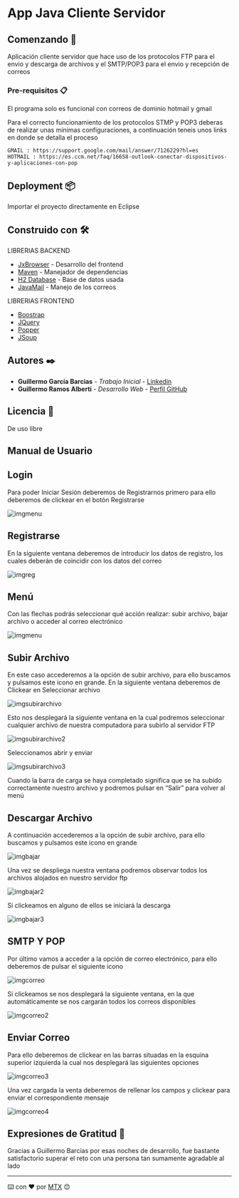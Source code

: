 # App Java Cliente Servidor

## Comenzando 🚀

Aplicación cliente servidor que hace uso de los protocolos FTP para el envio y descarga de archivos y el SMTP/POP3 para el envio y recepción de correos

### Pre-requisitos 📋

El programa solo es funcional con correos de dominio hotmail y gmail

Para el correcto funcionamiento de los protocolos STMP y POP3 deberas de realizar unas mínimas configuraciones, a continuación teneis unos links en donde se detalla el proceso

```
GMAIL : https://support.google.com/mail/answer/7126229?hl=es
HOTMAIL : https://es.ccm.net/faq/16658-outlook-conectar-dispositivos-y-aplicaciones-con-pop
```

## Deployment 📦

Importar el proyecto directamente en Eclipse

## Construido con 🛠️

  LIBRERIAS BACKEND
* [JxBrowser](https://mvnrepository.com/artifact/jxbrowser/jxbrowser-win/) - Desarrollo del frontend
* [Maven](https://maven.apache.org/) - Manejador de dependencias
* [H2 Database](https://mvnrepository.com/artifact/com.h2database/h2/) - Base de datos usada
* [JavaMail](https://mvnrepository.com/artifact/javax.mail/mail) - Manejo de los correos 

 LIBRERIAS FRONTEND
* [Boostrap](https://mvnrepository.com/artifact/org.webjars/bootsrap)
* [JQuery](https://mvnrepository.com/artifact/org.webjars/jquery)
* [Popper](https://mvnrepository.com/artifact/org.webjars.bower/popper.js)
* [JSoup](https://mvnrepository.com/artifact/org.jsoup/jsoup)

## Autores ✒️

* **Guillermo García Barcias** - *Trabajo Inicial* - [Linkedin](https://www.linkedin.com/in/guillermo-barcia-molina-311b3a167/)
* **Guillermo Ramos Alberti** - *Desarrollo Web* - [Perfil GitHub](https://github.com/Mystic-Ervo)

## Licencia 📄

De uso libre

## Manual de Usuario

## Login

Para poder Iniciar Sesión deberemos de Registrarnos primero para ello deberemos de clickear en el botón Registrarse


![imgmenu](https://user-images.githubusercontent.com/23072249/51787786-7851e000-2176-11e9-8c77-2045bb24f51f.png)

## Registrarse

En la siguiente ventana deberemos de introducir los datos de registro, los cuales deberán de coincidir con los datos del correo


![imgreg](https://user-images.githubusercontent.com/23072249/51787814-bb13b800-2176-11e9-9b41-c89466425bef.png)

## Menú

Con las flechas podrás seleccionar qué acción realizar: subir archivo, bajar archivo o acceder al correo electrónico


![imgmenu](https://user-images.githubusercontent.com/23072249/51787824-dd0d3a80-2176-11e9-83e1-5fafe60f8106.png)

## Subir Archivo

En este caso accederemos a la opción de subir archivo, para ello buscamos y pulsamos este icono en grande. En la siguiente ventana deberemos de Clickear en Seleccionar archivo


![imgsubirarchivo](https://user-images.githubusercontent.com/23072249/51787839-0201ad80-2177-11e9-91bc-2ebe957fb258.png)

Esto nos desplegará la siguiente ventana en la cual podremos seleccionar cualquier archivo de nuestra computadora para subirlo al servidor FTP


![imgsubirarchivo2](https://user-images.githubusercontent.com/23072249/51787855-1c3b8b80-2177-11e9-976d-1d737a4cc891.png)

Seleccionamos abrir y enviar


![imgsubirarchivo3](https://user-images.githubusercontent.com/23072249/51787866-2cec0180-2177-11e9-892d-91c248e26b04.png)

Cuando la barra de carga se haya completado significa que se ha subido correctamente nuestro archivo y podremos pulsar en “Salir” para volver al menú

## Descargar Archivo

A continuación accederemos a la opción de subir archivo, para ello buscamos y pulsamos este icono en grande


![imgbajar](https://user-images.githubusercontent.com/23072249/51787874-5573fb80-2177-11e9-88b6-26f9446cf714.png)

Una vez se despliega nuestra ventana podremos observar todos los archivos alojados en nuestro servidor ftp


![imgbajar2](https://user-images.githubusercontent.com/23072249/51787881-6886cb80-2177-11e9-8db8-09fca93f04fc.png)

Si clickeamos en alguno de ellos se iniciará la descarga


![imgbajar3](https://user-images.githubusercontent.com/23072249/51787891-7b010500-2177-11e9-971d-1203f8445b1a.png)

## SMTP Y POP

Por último vamos a acceder a la opción de correo electrónico, para ello deberemos de pulsar el siguiente icono


![imgcorreo](https://user-images.githubusercontent.com/23072249/51787897-8c4a1180-2177-11e9-8ec2-abd5a9551c32.png)

Si clickeamos se nos desplegará la siguiente ventana, en la que automáticamente se nos cargarán todos los correos disponibles


![imgcorreo2](https://user-images.githubusercontent.com/23072249/51787919-9f5ce180-2177-11e9-8022-2786e9142bf2.png)

## Enviar Correo

Para 	ello deberemos de clickear en las barras situadas en la esquina 	superior izquierda la cual nos desplegará las siguientes opciones


![imgcorreo3](https://user-images.githubusercontent.com/23072249/51787929-b7ccfc00-2177-11e9-9be9-df6380b427af.png)

Una vez cargada la venta deberemos de rellenar los campos y clickear para enviar el correspondiente mensaje


![imgcorreo4](https://user-images.githubusercontent.com/23072249/51787935-d3380700-2177-11e9-9a65-792ee0820d18.png)


## Expresiones de Gratitud 🎁

Gracias a Guillermo Barcias por esas noches de desarrollo, fue bastante satisfactorio superar el reto con una persona tan sumamente   agradable al lado

---
⌨️ con ❤️ por [MTX](https://github.com/METHOX) 😊
